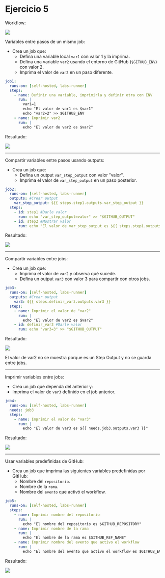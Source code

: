# Ejercicio 5

Workflow:

![](../../datos/variables_ej5_foto1.png)

Variables entre pasos de un mismo job:

- Crea un job que:
  - Defina una variable local ``var1`` con valor 1 y la imprima.
  - Defina una variable ``var2`` usando el entorno de GitHub (``$GITHUB_ENV``) con valor 2.
  - Imprima el valor de ``var2`` en un paso diferente.

```yaml
job1:
  runs-on: [self-hosted, labs-runner]
  steps:
    - name: Definir una variable, imprimirla y definir otra con ENV
      run: |
        var1=1
        echo "El valor de var1 es $var1"
        echo "var2=2" >> $GITHUB_ENV
    - name: Imprimir var2
      run: |
        echo "El valor de var2 es $var2"
```

Resultado:

![](../../datos/variables_ej5_foto2.png)

---
Compartir variables entre pasos usando outputs:

- Crea un job que:
  - Defina un output ``var_step_output`` con valor "valor".
  - Imprima el valor de ``var_step_output`` en un paso posterior.

```yaml
job2:
  runs-on: [self-hosted, labs-runner]
  outputs: #Crear output
    var_step_output: ${{ steps.step1.outputs.var_step_output }}
  steps:
    - id: step1 #Darle valor
      run: echo "var_step_output=valor" >> "$GITHUB_OUTPUT" 
    - id: step2 #Mostrar valor
      run: echo "El valor de var_step_output es ${{ steps.step1.outputs.var_step_output }}"
```

Resultado:

![](../../datos/variables_ej5_foto3.png)

---
Compartir variables entre jobs:

- Crea un job que:
  - Imprima el valor de ``var2`` y observa qué sucede.
  - Defina un output ``var3`` con valor 3 para compartir con otros jobs.

```yaml
job3:
  runs-on: [self-hosted, labs-runner]
  outputs: #Crear output
    var3: ${{ steps.definir_var3.outputs.var3 }}
  steps:
    - name: Imprimir el valor de "var2"
      run: |
        echo "El valor de var2 es $var2"
    - id: definir_var3 #Darle valor
      run: echo "var3=3" >> "$GITHUB_OUTPUT"
```

Resultado:

![](../../datos/variables_ej5_foto4.png)

El valor de var2 no se muestra porque es un Step Output y no se guarda entre jobs.

---
Imprimir variables entre jobs:

- Crea un job que dependa del anterior y:
- Imprima el valor de ``var3`` definido en el job anterior.

```yaml
job4:
  runs-on: [self-hosted, labs-runner]
  needs: job3
  steps:
    - name: Imprimir el valor de "var3"
      run: |
        echo "El valor de var3 es ${{ needs.job3.outputs.var3 }}"
```

Resultado:

![](../../datos/variables_ej5_foto5.png)

---
Usar variables predefinidas de GitHub:

- Crea un job que imprima las siguientes variables predefinidas por GitHub:
  - Nombre del ``repositorio``.
  - Nombre de la ``rama``.
  - Nombre del ``evento`` que activó el workflow.

```yaml
job5:
  runs-on: [self-hosted, labs-runner]
  steps:
    - name: Imprimir nombre del repositorio
      run: |
        echo "El nombre del repositorio es $GITHUB_REPOSITORY"
    - name: Imprimir nombre de la rama
      run: |
        echo "El nombre de la rama es $GITHUB_REF_NAME"
    - name: Imprimir nombre del evento que activo el workflow
      run: |
        echo "El nombre del evento que activo el workflow es $GITHUB_EVENT_NAME"
```

Resultado:

![](../../datos/variables_ej5_foto6.png)